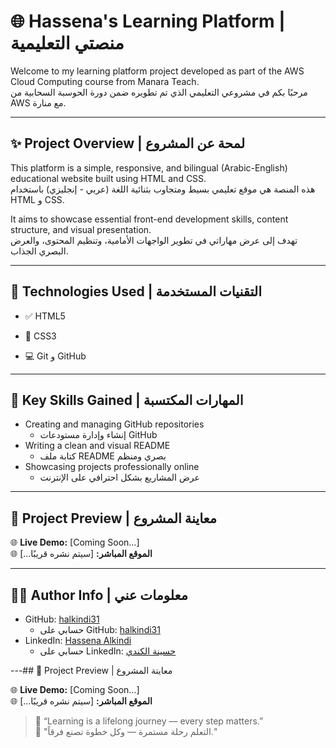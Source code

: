 # 🌐 Hassena's Learning Platform | منصتي التعليمية

Welcome to my learning platform project developed as part of the AWS Cloud Computing course from Manara Teach.  
مرحبًا بكم في مشروعي التعليمي الذي تم تطويره ضمن دورة الحوسبة السحابية من AWS مع منارة.

---

## ✨ Project Overview | لمحة عن المشروع

This platform is a simple, responsive, and bilingual (Arabic-English) educational website built using HTML and CSS.  
هذه المنصة هي موقع تعليمي بسيط ومتجاوب بثنائية اللغة (عربي - إنجليزي) باستخدام HTML و CSS.

It aims to showcase essential front-end development skills, content structure, and visual presentation.  
تهدف إلى عرض مهاراتي في تطوير الواجهات الأمامية، وتنظيم المحتوى، والعرض البصري الجذاب.

---

## 🔧 Technologies Used | التقنيات المستخدمة


  - ✅ HTML5  

  - 🎨 CSS3  

  - 💻 Git و GitHub  

---

## 🎯 Key Skills Gained | المهارات المكتسبة

- Creating and managing GitHub repositories  
  - إنشاء وإدارة مستودعات GitHub  
- Writing a clean and visual README  
  - كتابة ملف README بصري ومنظم  
- Showcasing projects professionally online  
  - عرض المشاريع بشكل احترافي على الإنترنت

---

## 📌 Project Preview | معاينة المشروع

🌐 **Live Demo:** [Coming Soon...]  
🌐 **الموقع المباشر:** [سيتم نشره قريبًا...]

---

## 👩‍💻 Author Info | معلومات عني

- GitHub: [halkindi31](https://github.com/halkindi31)  
  - حسابي على GitHub: [halkindi31](https://github.com/halkindi31)  
- LinkedIn: [Hassena Alkindi](http://linkedin.com/in/hassena-alkindi-94a0592b6)  
  - حسابي على LinkedIn: [حسينة الكندي](http://linkedin.com/in/hassena-alkindi-94a0592b6)

---## 📌 Project Preview | معاينة المشروع

🌐 **Live Demo:** [Coming Soon...]  
🌐 **الموقع المباشر:** [سيتم نشره قريبًا...]

> 📝 “Learning is a lifelong journey — every step matters.”  
> 📝 "التعلم رحلة مستمرة — وكل خطوة تصنع فرقاً."